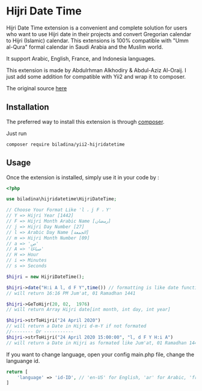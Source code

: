 Hijri Date Time
==================
Hijri Date Time extension is a convenient and complete solution for users who want to use Hijri date in their projects and convert Gregorian calendar to Hijri (Islamic) calendar. This extensions is 100% compatible with "Umm al-Qura" formal calendar in Saudi Arabia and the Muslim world.

It support Arabic, English, France, and Indonesia languages.

This extension is made by Abdulrhman Alkhodiry & Abdul-Aziz Al-Oraij. I just add some addition for compatible with Yii2 and wrap it to composer.

The original source [here](https://www.yiiframework.com/extension/hijridatetime)


Installation
------------

The preferred way to install this extension is through [composer](http://getcomposer.org/download/).

Just run

```
composer require biladina/yii2-hijridatetime
```

Usage
-----

Once the extension is installed, simply use it in your code by  :

```php
<?php

use biladina\hijridatetime\HijriDateTime;

// Choose Your Format Like 'l ، j F ، Y'
// Y => Hijri Year [1442]
// F => Hijri Month Arabic Name [رمضان]
// j => Hijri Day Number [27]
// l => Arabic Day Name [الجمعة]
// m => Hijri Month Number [09]
// a => 'ص'
// A => 'صباحًا'
// H => Hour
// i => Minutes
// s => Seconds

$hijri = new HijriDateTime();

$hijri->date("H:i A l, d F Y",time()) // formatting is like date function
// will return 16:16 PM Jum'at, 01 Ramadhan 1441

$hijri->GeToHijr(20, 02,  1976)
// will return Array Hijri date[int month, int day, int year]

$hijri->strToHijri("24 April 2020")
// will return a Date in Hijri d-m-Y if not formated
//-------- Or -----------
$hijri->strToHijri("24 April 2020 15:00:00", "l, d F Y H:i A")
// will return a Date in Hijri as formated like Jum'at, 01 Ramadhan 1441 15:00 PM

```

If you want to change language, open your config main.php file, change the languange id.

```php
return [
	'language' => 'id-ID', // 'en-US' for English, 'ar' for Arabic, 'fr' for France, 'id-ID' for Indonesia
]
```